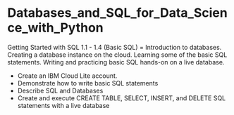 # Databases_and_SQL_for_Data_Science_with_Python
Getting Started with SQL 1.1 - 1.4 (Basic SQL) = Introduction to databases. Creating a database instance on the cloud. Learning some of the basic SQL statements. Writing and practicing basic SQL hands-on on a live database.
- Create an IBM Cloud Lite account.
- Demonstrate how to write basic SQL statements
- Describe SQL and Databases
- Create and execute CREATE TABLE, SELECT, INSERT, and DELETE SQL statements with a live database
